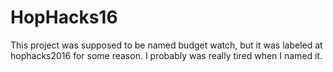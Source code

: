 # HopHacks16
This project was supposed to be named budget watch, but it was labeled at hophacks2016 for some reason. I probably was really tired when I named it.
